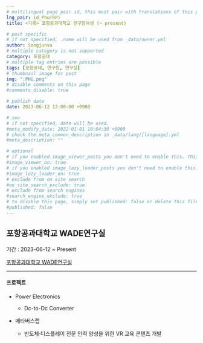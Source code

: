```yaml
---
# multilingual page pair id, this must pair with translations of this page. (This name must be unique)
lng_pair: id_Phu(RP)
title: <기록> 포항공과대학교 연구참여생 (~ present)

# post specific
# if not specified, .name will be used from _data/owner.yml
author: Songjunsu
# multiple category is not supported
category: 포항공대
# multiple tag entries are possible
tags: [포항공대, 연구원, 연구실]
# thumbnail image for post
img: ":PHU.png"
# disable comments on this page
#comments_disable: true

# publish date
date: 2023-06-12 12:00:00 +0900

# seo
# if not specified, date will be used.
#meta_modify_date: 2022-01-01 10:04:30 +0900
# check the meta_common_description in _data/lang/[language].yml
#meta_description: ""

# optional
# if you enabled image_viewer_posts you don't need to enable this. This is only if image_viewer_posts = false
#image_viewer_on: true
# if you enabled image_lazy_loader_posts you don't need to enable this. This is only if image_lazy_loader_posts = false
#image_lazy_loader_on: true
# exclude from on site search
#on_site_search_exclude: true
# exclude from search engines
#search_engine_exclude: true
# to disable this page, simply set published: false or delete this file
#published: false
---
```

<!-- outline-start -->
## 포항공과대학교 WADE연구실

기간 : 2023-06-12 ~ Present

[포항공과대학교 WADE연구실](https://sites.google.com/view/kimwooksung/home?authuser=0)

***

#### 프로젝트
- Power Electronics
    - Dc-to-Dc Converter

- 메타버스랩
    - 반도체·디스플레이 전문 인력 양성을 위한 VR 교육 콘텐츠 개발


